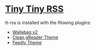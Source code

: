 # [Tiny Tiny RSS](https://www.tt-rss.org/)

tt-rss is installed with the fllowing plugins:
- [Wallabag v2](https://github.com/joshp23/ttrss-to-wallabag-v2)
- [Clean gReader Theme](https://github.com/naeramarth7/clean-greader)
- [Feedly Theme](https://github.com/levito/tt-rss-feedly-theme)

